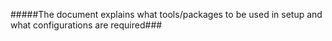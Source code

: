 #####The document explains what tools/packages to be used in setup and what configurations are required###
